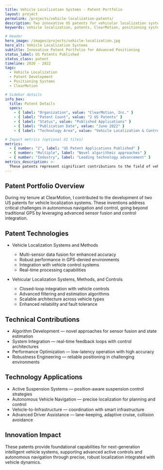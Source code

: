 ```yaml
---
title: Vehicle Localization Systems - Patent Portfolio
layout: project
permalink: /projects/vehicle-localization-patents/
description: Two innovative US patents for vehicular localization systems developed at ClearMotion, advancing the state-of-the-art in vehicle positioning and control.
keywords: vehicle localization, patents, ClearMotion, positioning systems, vehicular controls, GPS-free localization, patent portfolio

# Header
hero_image: /images/projects/vehicle-localization.jpg
hero_alt: Vehicle Localization Systems
subtitle: Innovative Patent Portfolio for Advanced Positioning
status_label: US Patents Published
status_class: patent
timeline: 2020 - 2022
tags:
  - Vehicle Localization
  - Patent Development
  - Positioning Systems
  - ClearMotion

# Sidebar details
info_box:
  title: Patent Details
  specs:
    - { label: "Organization", value: "ClearMotion, Inc." }
    - { label: "Patent Count", value: "2 US Patents" }
    - { label: "Status", value: "Published Applications" }
    - { label: "Publication Date", value: "June 2022" }
    - { label: "Technology Area", value: "Vehicle Localization & Control" }

# Impact metrics (optional UI tiles)
metrics:
  - { number: "2", label: "US Patent Applications Published" }
  - { number: "Multiple", label: "Novel algorithmic approaches" }
  - { number: "Industry", label: "Leading technology advancement" }
metrics_description: >-
  These patents represent significant contributions to the field of vehicle localization, providing foundational technology for next-generation automotive systems.
---
```


## Patent Portfolio Overview

During my tenure at ClearMotion, I contributed to the development of two US patents for vehicle localization systems. These inventions address critical challenges in autonomous navigation and control, going beyond traditional GPS by leveraging advanced sensor fusion and control integration.

## Patent Technologies

- Vehicle Localization Systems and Methods
  - Multi-sensor data fusion for enhanced accuracy
  - Robust performance in GPS-denied environments
  - Integration with vehicle control systems
  - Real-time processing capabilities

- Vehicular Localization Systems, Methods, and Controls
  - Closed-loop integration with vehicle controls
  - Advanced filtering and estimation algorithms
  - Scalable architecture across vehicle types
  - Enhanced reliability and fault tolerance

## Technical Contributions

- Algorithm Development — novel approaches for sensor fusion and state estimation
- System Integration — real-time feedback loops with control architectures
- Performance Optimization — low-latency operation with high accuracy
- Robustness Engineering — reliable positioning in challenging environments

## Technology Applications

- Active Suspension Systems — position-aware suspension control strategies
- Autonomous Vehicle Navigation — precise localization for planning and control
- Vehicle-to-Infrastructure — coordination with smart infrastructure
- Advanced Driver Assistance — lane-keeping, adaptive cruise, collision avoidance

## Innovation Impact

These patents provide foundational capabilities for next-generation intelligent vehicle systems, supporting advanced active controls and autonomous navigation through precise, robust localization integrated with vehicle dynamics.
